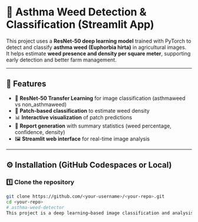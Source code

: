# 🌿 Asthma Weed Detection & Classification (Streamlit App)

This project uses a **ResNet-50 deep learning model** trained with PyTorch to detect and classify **asthma weed (Euphorbia hirta)** in agricultural images.  
It helps estimate **weed presence and density per square meter**, supporting early detection and better farm management.

---

## 🚀 Features
- 🧠 **ResNet-50 Transfer Learning** for image classification (asthmaweed vs non_asthmaweed)
- 🧩 **Patch-based classification** to estimate weed density
- 📊 **Interactive visualization** of patch predictions
- 📁 **Report generation** with summary statistics (weed percentage, confidence, density)
- 🖼️ **Streamlit web interface** for real-time image analysis

---

## ⚙️ Installation (GitHub Codespaces or Local)

### 1️⃣ Clone the repository
```bash
git clone https://github.com/<your-username>/<your-repo>.git
cd <your-repo>
# asthma-weed-detector
This project is a deep learning–based image classification and analysis system capable of detecting asthma weed and estimating its density per square meter using agricultural images.
